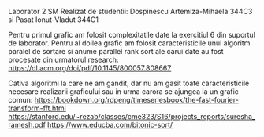 Laborator 2 SM
Realizat de studentii: Dospinescu Artemiza-Mihaela 344C3 si Pasat Ionut-Vladut 344C1

Pentru primul grafic am folosit complexitatile date la exercitiul 6 din suportul de laborator.
Pentru al doilea grafic am folosit caracteristicile unui algoritm paralel de sortare si anume
parallel rank sort ale carui date au fost procesate din urmatorul research:
https://dl.acm.org/doi/pdf/10.1145/800057.808667

Cativa algoritmi la care ne am gandit, dar nu am gasit toate caracteristicile
necesare realizarii graficului sau in urma carora se ajungea la un grafic comun:
https://bookdown.org/rdpeng/timeseriesbook/the-fast-fourier-transform-fft.html
https://stanford.edu/~rezab/classes/cme323/S16/projects_reports/suresha_ramesh.pdf
https://www.educba.com/bitonic-sort/
